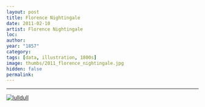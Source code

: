 ```yaml
---
layout: post
title: Florence Nightingale
date: 2011-02-10
artist: Florence Nightingale
loc: 
author: 
year: "1857"
category: 
tags: [data, illustration, 1800s]
image: thumbs/2011_florence_nightingale.jpg
hidden: false
permalink:
---
```







---



<div class="post_image">
	<a href="{{ site.baseurl }}/images/posts/2011_florence_nightingale/001.jpg" target="_blank">
	<img src="{{ site.baseurl }}/images/posts/2011_florence_nightingale/001.jpg" alt="lulldull"></a>
</div>
